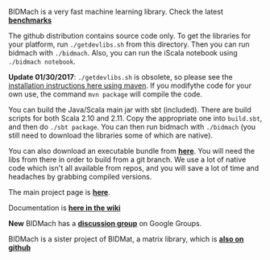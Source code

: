 

BIDMach is a very fast machine learning library. Check the latest <b><a href="https://github.com/BIDData/BIDMach/wiki/Benchmarks">benchmarks</a></b>

The github distribution contains source code only. To get the libraries for your platform, run `./getdevlibs.sh` from this directory. Then you can run bidmach with `./bidmach`. Also, you can run the iScala notebook using `./bidmach notebook`.

**Update 01/30/2017**: `./getdevlibs.sh` is obsolete, so please see the <a href="https://github.com/BIDData/BIDMach/wiki/Installing-and-Running">installation instructions here using maven</a>. If you modifythe code for your own use, the command `mvn package` will compile the code.

You can build the Java/Scala main jar with sbt (included). There are build scripts for both Scala 2.10 and 2.11. Copy the appropriate one into `build.sbt`, and then do `./sbt package`. You can then run bidmach with `./bidmach` (you still need to download the libraries some of which are native).

You can also download an executable bundle from <b><a href="http://bid2.berkeley.edu/bid-data-project/download/">here</a></b>. You will need the libs from there in order to build from a git branch. We use a lot of native code which isn't all available from repos, and you will save a lot of time and headaches by grabbing compiled versions.

The main project page is <b><a href="http://bid2.berkeley.edu/bid-data-project/">here</a></b>.

Documentation is <b><a href="https://github.com/BIDData/BIDMach/wiki">here in the wiki</a></b>

<b>New</b> BIDMach has a <b><a href="https://groups.google.com/forum/#!forum/bidmach-users-group">discussion group</a></b> on Google Groups.

BIDMach is a sister project of BIDMat, a matrix library, which is 
<b><a href="https://github.com/BIDData/BIDMat">also on github</a></b>
